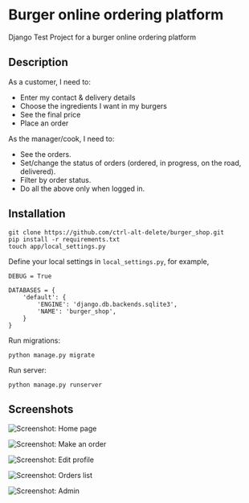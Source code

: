Burger online ordering platform
===============================

Django Test Project for a burger online ordering platform


Description
-----------

As a customer, I need to:

* Enter my contact & delivery details
* Choose the ingredients I want in my burgers
* See the final price
* Place an order

As the manager/cook, I need to:

* See the orders.
* Set/change the status of orders (ordered, in progress, on the road, delivered).
* Filter by order status.
* Do all the above only when logged in.

Installation
------------

    git clone https://github.com/ctrl-alt-delete/burger_shop.git
    pip install -r requirements.txt
    touch app/local_settings.py

Define your local settings in ``local_settings.py``, for example,

    DEBUG = True
    
    DATABASES = {
        'default': {
            'ENGINE': 'django.db.backends.sqlite3',
            'NAME': 'burger_shop',
        }
    }

Run migrations:

    python manage.py migrate
    
Run server:

    python manage.py runserver

Screenshots
-----------

![Screenshot: Home page](http://i.imgur.com/5uyIIrM.png)

![Screenshot: Make an order](http://i.imgur.com/C5sYDXQ.png)

![Screenshot: Edit profile](http://i.imgur.com/jEKirk7.png)

![Screenshot: Orders list](http://i.imgur.com/MebAfv3.png)

![Screenshot: Admin](http://i.imgur.com/XgOl0Vy.png)
